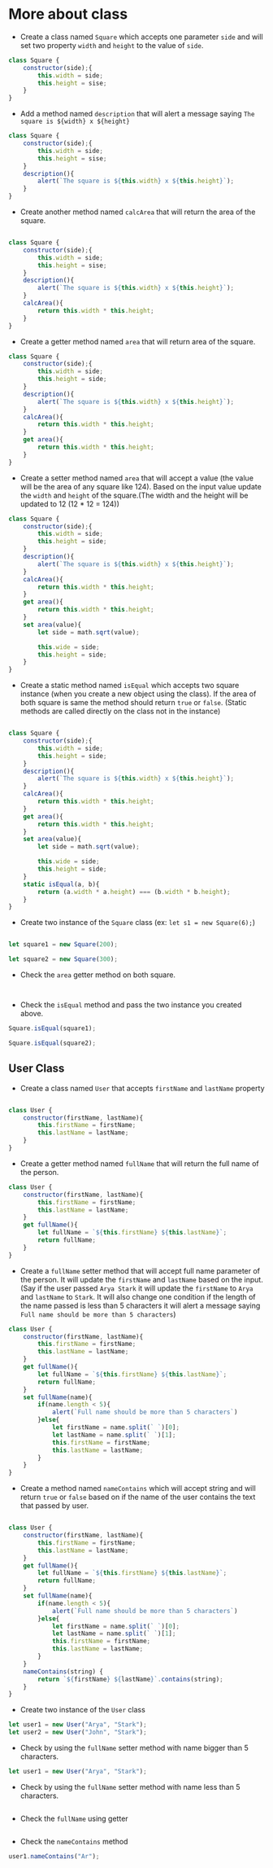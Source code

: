 # More about class

- Create a class named `Square` which accepts one parameter `side` and will set two property `width` and `height` to the value of `side`.
```js
class Square {
    constructor(side);{
        this.width = side;
        this.height = sise;
    }
}

```
- Add a method named `description` that will alert a message saying `The square is ${width} x ${height}`
```js
class Square {
    constructor(side);{
        this.width = side;
        this.height = sise;
    }
    description(){
        alert(`The square is ${this.width} x ${this.height}`);
    }
}
```
- Create another method named `calcArea` that will return the area of the square.
```js

class Square {
    constructor(side);{
        this.width = side;
        this.height = sise;
    }
    description(){
        alert(`The square is ${this.width} x ${this.height}`);
    }
    calcArea(){
        return this.width * this.height;
    }
}

```
- Create a getter method named `area` that will return area of the square.
```js
class Square {
    constructor(side);{
        this.width = side;
        this.height = side;
    }
    description(){
        alert(`The square is ${this.width} x ${this.height}`);
    }
    calcArea(){
        return this.width * this.height;
    }
    get area(){
        return this.width * this.height;
    } 
}

```
- Create a setter method named `area` that will accept a value (the value will be the area of any square like 124). Based on the input value update the `width` and `height` of the square.(The width and the height will be updated to 12 (12 \* 12 = 124))
```js
class Square {
    constructor(side);{
        this.width = side;
        this.height = side;
    }
    description(){
        alert(`The square is ${this.width} x ${this.height}`);
    }
    calcArea(){
        return this.width * this.height;
    }
    get area(){
        return this.width * this.height;
    } 
    set area(value){
        let side = math.sqrt(value);

        this.wide = side;
        this.height = side;
    }
}
```
- Create a static method named `isEqual` which accepts two square instance (when you create a new object using the class). If the area of both square is same the method should return `true` or `false`. (Static methods are called directly on the class not in the instance)
```js

class Square {
    constructor(side);{
        this.width = side;
        this.height = side;
    }
    description(){
        alert(`The square is ${this.width} x ${this.height}`);
    }
    calcArea(){
        return this.width * this.height;
    }
    get area(){
        return this.width * this.height;
    } 
    set area(value){
        let side = math.sqrt(value);

        this.wide = side;
        this.height = side;
    }
    static isEqual(a, b){
        return (a.width * a.height) === (b.width * b.height);
    }
}

```
- Create two instance of the `Square` class (ex: `let s1 = new Square(6);`)
```js

let square1 = new Square(200);

let square2 = new Square(300);

```
- Check the `area` getter method on both square.
```js



```
- Check the `isEqual` method and pass the two instance you created above.
```js
Square.isEqual(square1);

Square.isEqual(square2);
```
## User Class

- Create a class named `User` that accepts `firstName` and `lastName` property
```js

class User {
    constructor(firstName, lastName){
        this.firstName = firstName;
        this.lastName = lastName;
    }
}

```
- Create a getter method named `fullName` that will return the full name of the person.
```js
class User {
    constructor(firstName, lastName){
        this.firstName = firstName;
        this.lastName = lastName;
    }
    get fullName(){
        let fullName = `${this.firstName} ${this.lastName}`;
        return fullName;
    }
}

```
- Create a `fullName` setter method that will accept full name parameter of the person. It will update the `firstName` and `lastName` based on the input. (Say if the user passed `Arya Stark` it will update the `firstName` to `Arya` and `lastName` to `Stark`. It will also change one condition if the length of the name passed is less than 5 characters it will alert a message saying `Full name should be more than 5 characters`)
```js
class User {
    constructor(firstName, lastName){
        this.firstName = firstName;
        this.lastName = lastName;
    }
    get fullName(){
        let fullName = `${this.firstName} ${this.lastName}`;
        return fullName;
    }
    set fullName(name){
        if(name.length < 5){
            alert(`Full name should be more than 5 characters`)
        }else{
            let firstName = name.split(` `)[0];
            let lastName = name.split(` `)[1];
            this.firstName = firstName;
            this.lastName = lastName;
        }
    }
}

```
- Create a method named `nameContains` which will accept string and will return `true` or `false` based on if the name of the user contains the text that passed by user.
```js

class User {
    constructor(firstName, lastName){
        this.firstName = firstName;
        this.lastName = lastName;
    }
    get fullName(){
        let fullName = `${this.firstName} ${this.lastName}`;
        return fullName;
    }
    set fullName(name){
        if(name.length < 5){
            alert(`Full name should be more than 5 characters`)
        }else{
            let firstName = name.split(` `)[0];
            let lastName = name.split(` `)[1];
            this.firstName = firstName;
            this.lastName = lastName;
        }
    }
    nameContains(string) {
        return `${firstName} ${lastName}`.contains(string);
    }
}

```
- Create two instance of the `User` class
```js
let user1 = new User("Arya", "Stark");
let user2 = new User("John", "Stark");

```
- Check by using the `fullName` setter method with name bigger than 5 characters.
```js
let user1 = new User("Arya", "Stark");

```
- Check by using the `fullName` setter method with name less than 5 characters.
```js

```
- Check the `fullName` using getter
```js
```
- Check the `nameContains` method
```js
user1.nameContains("Ar");

```